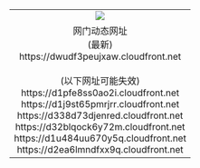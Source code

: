 ﻿<table>
  <tr></tr>
  <tr><td colspan=2 align=center><img src="https://dwudf3peujxaw.cloudfront.net/Up/oGate.jpg" /></td></tr>
  <tr><td colspan=2 align=center>网门动态网址<br/>(最新)
<br>https://dwudf3peujxaw.cloudfront.net
<br/><br/>(以下网址可能失效)
<br>https://d1pfe8ss0ao2i.cloudfront.net
<br>https://d1j9st65pmrjrr.cloudfront.net
<br>https://d338d73djenred.cloudfront.net
<br>https://d32blqock6y72m.cloudfront.net
<br>https://d1u484uu670y5q.cloudfront.net
<br>https://d2ea6lmndfxx9q.cloudfront.net
    </td>
  </tr>
</table>
